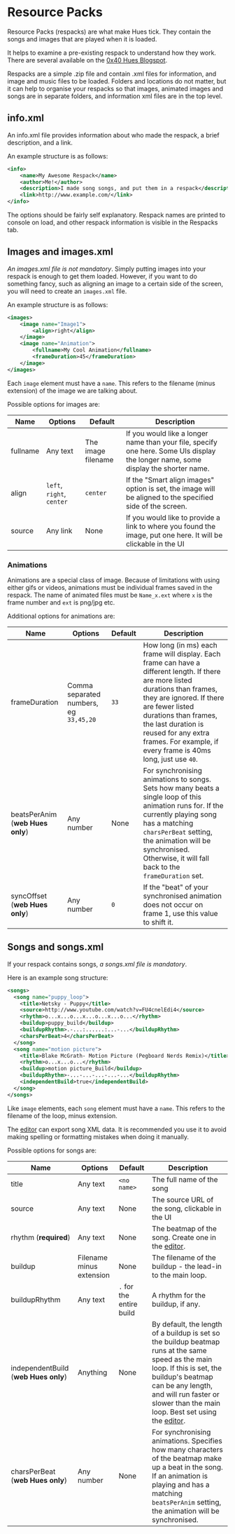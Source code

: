 ﻿# Resource Packs  
Resource Packs (respacks) are what make Hues tick. They contain the songs and images that are played when it is loaded.

It helps to examine a pre-existing respack to understand how they work. There are several available on the [0x40 Hues Blogspot](http://0x40hues.blogspot.com/p/blog-page_5.html).

Respacks are a simple .zip file and contain .xml files for information, and image and music files to be loaded. Folders and locations do not matter, but it can help to organise your respacks so that images, animated images and songs are in separate folders, and information xml files are in the top level.

## info.xml  
An info.xml file provides information about who made the respack, a brief description, and a link.

An example structure is as follows:  
```xml
<info>
	<name>My Awesome Respack</name>
	<author>Me!</author>
	<description>I made song songs, and put them in a respack</description>
	<link>http://www.example.com/</link>
</info>
```

The options should be fairly self explanatory. Respack names are printed to console on load, and other respack information is visible in the Respacks tab.

## Images and images.xml  
*An images.xml file is not mandatory*. Simply putting images into your respack is enough to get them loaded. However, if you want to do something fancy, such as aligning an image to a certain side of the screen, you will need to create an `images.xml` file.

An example structure is as follows:  
```xml
<images>
    <image name="Image1">
        <align>right</align>
    </image>
    <image name="Animation">
        <fullname>My Cool Animation</fullname>
        <frameDuration>45</frameDuration>
    </image>
</images>

```

Each `image` element must have a `name`. This refers to the filename (minus extension) of the image we are talking about.

Possible options for images are:

Name | Options | Default | Description
--- | --- | --- | --- 
fullname | Any text | The image filename | If you would like a longer name than your file, specify one here. Some UIs display the longer name, some display the shorter name.
align | `left`, `right`, `center` | `center` | If the "Smart align images" option is set, the image will be aligned to the specified side of the screen.
source | Any link | None | If you would like to provide a link to where you found the image, put one here. It will be clickable in the UI

### Animations  
Animations are a special class of image. Because of limitations with using either gifs or videos, animations must be individual frames saved in the respack. The name of animated files must be `Name_x.ext` where `x` is the frame number and `ext` is png/jpg etc.

Additional options for animations are:

Name | Options | Default | Description
--- | --- | --- | --- 
frameDuration | Comma separated numbers, eg `33,45,20`| `33` | How long (in ms) each frame will display. Each frame can have a different length. If there are more listed durations than frames, they are ignored. If there are fewer listed durations than frames, the last duration is reused for any extra frames. For example, if every frame is 40ms long, just use `40`.
beatsPerAnim (**web Hues only**) | Any number | None | For synchronising animations to songs. Sets how many beats a single loop of this animation runs for. If the currently playing song has a matching `charsPerBeat` setting, the animation will be synchronised. Otherwise, it will fall back to the `frameDuration` set.
syncOffset (**web Hues only**) | Any number | `0` | If the "beat" of your synchronised animation does not occur on frame 1, use this value to shift it.


## Songs and songs.xml  
If your respack contains songs, *a songs.xml file is mandatory*.

Here is an example song structure:  
```xml
<songs>
  <song name="puppy_loop">
    <title>Netsky - Puppy</title>
	<source>http://www.youtube.com/watch?v=FU4cnelEdi4</source>
    <rhythm>o...x...o...x...o...x...o...</rhythm>
    <buildup>puppy_build</buildup>
    <buildupRhythm>.-...:......:...-...</buildupRhythm>
    <charsPerBeat>4</charsPerBeat>
  </song>
  <song name="motion picture">
	<title>Blake McGrath- Motion Picture (Pegboard Nerds Remix)</title>
	<rhythm>o...x...o...</rhythm>
	<buildup>motion picture_Build</buildup>
	<buildupRhythm>-...-...-...-...-...</buildupRhythm>
    <independentBuild>true</independentBuild>
  </song>
</songs>
```

Like `image` elements, each `song` element must have a `name`. This refers to the filename of the loop, minus extension.

The [editor](Editor.md) can export song XML data. It is recommended you use it to avoid making spelling or formatting mistakes when doing it manually.

Possible options for songs are:

Name | Options | Default | Description
--- | --- | --- | --- 
title | Any text | `<no name>` | The full name of the song
source | Any text | None | The source URL of the song, clickable in the UI
rhythm (**required**) | Any text | None | The beatmap of the song. Create one in the [editor](Editor.md).
buildup | Filename minus extension | None | The filename of the buildup - the lead-in to the main loop.
buildupRhythm | Any text | `.` for the entire build | A rhythm for the buildup, if any.
independentBuild (**web Hues only**) | Anything | None | By default, the length of a buildup is set so the buildup beatmap runs at the same speed as the main loop. If this is set, the buildup's beatmap can be any length, and will run faster or slower than the main loop. Best set using the [editor](Editor.md).
charsPerBeat (**web Hues only**) | Any number | None | For synchronising animations. Specifies how many characters of the beatmap make up a beat in the song. If an animation is playing and has a matching `beatsPerAnim` setting, the animation will be synchronised.
